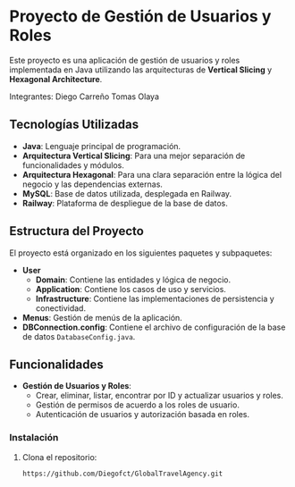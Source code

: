 # Proyecto de Gestión de Usuarios y Roles

Este proyecto es una aplicación de gestión de usuarios y roles implementada en Java utilizando las arquitecturas de **Vertical Slicing** y **Hexagonal Architecture**.

Integrantes:
Diego Carreño
Tomas Olaya

## Tecnologías Utilizadas

- **Java**: Lenguaje principal de programación.
- **Arquitectura Vertical Slicing**: Para una mejor separación de funcionalidades y módulos.
- **Arquitectura Hexagonal**: Para una clara separación entre la lógica del negocio y las dependencias externas.
- **MySQL**: Base de datos utilizada, desplegada en Railway.
- **Railway**: Plataforma de despliegue de la base de datos.

## Estructura del Proyecto

El proyecto está organizado en los siguientes paquetes y subpaquetes:

- **User**
  - **Domain**: Contiene las entidades y lógica de negocio.
  - **Application**: Contiene los casos de uso y servicios.
  - **Infrastructure**: Contiene las implementaciones de persistencia y conectividad.
- **Menus**: Gestión de menús de la aplicación.
- **DBConnection.config**: Contiene el archivo de configuración de la base de datos `DatabaseConfig.java`.

## Funcionalidades

- **Gestión de Usuarios y Roles**:
  - Crear, eliminar, listar, encontrar por ID y actualizar usuarios y roles.
  - Gestión de permisos de acuerdo a los roles de usuario.
  - Autenticación de usuarios y autorización basada en roles.

### Instalación

1. Clona el repositorio:
   ```sh
   https://github.com/Diegofct/GlobalTravelAgency.git
